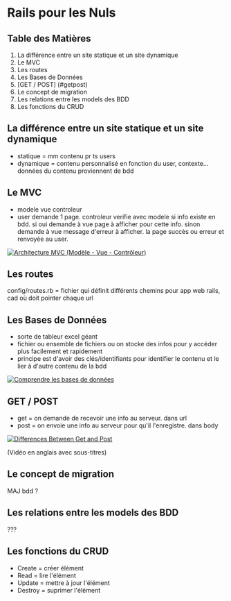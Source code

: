 # Rails pour les Nuls

## Table des Matières

1. La différence entre un site statique et un site dynamique
2. Le MVC
3. Les routes
4. Les Bases de Données
5. [GET / POST] (#getpost)
6. Le concept de migration
7. Les relations entre les models des BDD
8. Les fonctions du CRUD

## La différence entre un site statique et un site dynamique

* statique = mm contenu pr ts users
* dynamique = contenu personnalisé en fonction du user, contexte... données du contenu proviennent de bdd

## Le MVC

* modele vue controleur
* user demande 1 page. controleur verifie avec modele si info existe en bdd. si oui demande à vue page à afficher pour cette info. sinon demande à vue message d'erreur à afficher. la page succès ou erreur et renvoyée au user.

[![Architecture MVC (Modèle - Vue - Contrôleur)](https://img.youtube.com/vi/PuBjF8CRWWE/0.jpg)](https://www.youtube.com/watch?v=PuBjF8CRWWE)

## Les routes

config/routes.rb = fichier qui définit différents chemins pour app web rails, cad où doit pointer chaque url

## Les Bases de Données

* sorte de tableur excel géant
* fichier ou ensemble de fichiers ou on stocke des infos pour y accéder plus facilement et rapidement
* principe est d'avoir des clés/identifiants pour identifier le contenu et le lier à d'autre contenu de la bdd

[![Comprendre les bases de données](https://img.youtube.com/vi/tmMmEYknwek/0.jpg)](https://www.youtube.com/watch?v=tmMmEYknwek)

## <a name="getpost"></a>GET / POST

* get = on demande de recevoir une info au serveur. dans url
* post = on envoie une info au serveur pour qu'il l'enregistre. dans body

[![Differences Between Get and Post](https://img.youtube.com/vi/UObINRj2EGY/0.jpg)](https://www.youtube.com/watch?v=UObINRj2EGY)

(Vidéo en anglais avec sous-titres)

## Le concept de migration

MAJ bdd ?

## Les relations entre les models des BDD

???

## Les fonctions du CRUD

* Create = créer élément
* Read = lire l'élément
* Update = mettre à jour l'élément
* Destroy = suprimer l'élément
